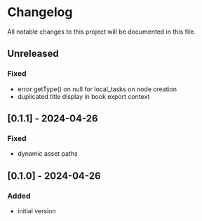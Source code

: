 # Changelog

All notable changes to this project will be documented in this file.

## Unreleased

### Fixed

- error getType() on null for local_tasks on node creation
- duplicated title display in book export context

## [0.1.1] - 2024-04-26

### Fixed

- dynamic asset paths

## [0.1.0] - 2024-04-26

### Added

- initial version

